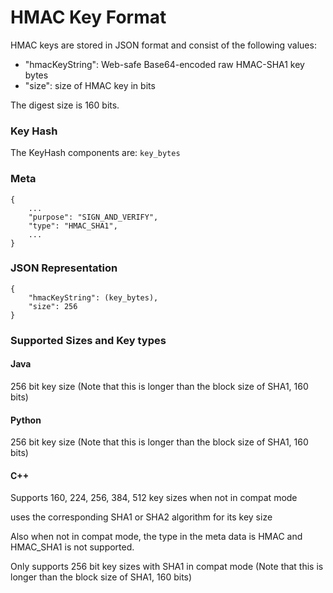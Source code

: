 # HMAC Key Format #

HMAC keys are stored in JSON format and consist of the following values:
  * "hmacKeyString": Web-safe Base64-encoded raw HMAC-SHA1 key bytes
  * "size": size of HMAC key in bits

The digest size is 160 bits.

### Key Hash ###
The KeyHash components are: `key_bytes`

### Meta ###
```
{
    ...
    "purpose": "SIGN_AND_VERIFY", 
    "type": "HMAC_SHA1", 
    ...
}
```

### JSON Representation ###
```
{
    "hmacKeyString": (key_bytes), 
    "size": 256
}
```
### Supported Sizes and Key types ###
#### Java ####
256 bit key size
(Note that this is longer than the block size of SHA1, 160 bits)
#### Python ####
256 bit key size
(Note that this is longer than the block size of SHA1, 160 bits)
#### C++ ####
Supports 160, 224, 256, 384, 512 key sizes when not in compat mode

uses the corresponding SHA1 or SHA2 algorithm for its key size

Also when not in compat mode, the type in the meta data is HMAC and HMAC\_SHA1 is not supported.

Only supports 256 bit key sizes with SHA1 in compat mode
(Note that this is longer than the block size of SHA1, 160 bits)